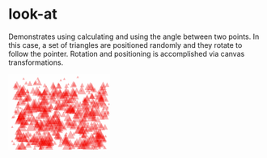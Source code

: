 # look-at

Demonstrates using calculating and using the angle between two points. In this case, a set of triangles are positioned randomly and they rotate to follow the pointer. Rotation and positioning is accomplished via canvas transformations.

![](demo.gif)
